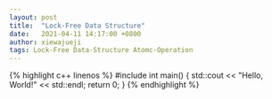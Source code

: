```yaml
---
layout: post
title:  "Lock-Free Data Structure"
date:   2021-04-11 14:17:00 +0800
author: xiewajueji
tags: Lock-Free Data-Structure Atomc-Operation
---
```


{% highlight c++ linenos %}
#include <iostream>
int main() {
    std::cout << "Hello, World!" << std::endl;
    return 0;
}
{% endhighlight %}
